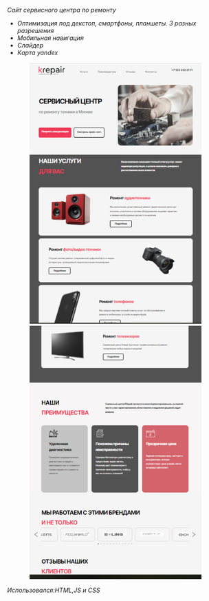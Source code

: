 
<i>Сайт сервисного центра по ремонту<i>

- Оптимизация под декстоп, смартфоны, планшеты. 3 разных разрешения
- Мобильная навигация
- Слайдер
- Карта yandex

<p align="center">
  <img src="./image/screen-1.png" width="400" />
  <img src="./image/screen-2.png" width="400" /> 
</p>

Использовался:HTML,JS и CSS 